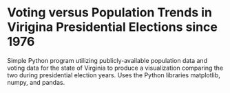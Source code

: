 # Voting versus Population Trends in Virigina Presidential Elections since 1976
Simple Python program utilizing publicly-available population data and voting data for the state of Virginia to produce a visualization comparing the two during presidential election years. Uses the Python libraries matplotlib, numpy, and pandas.
